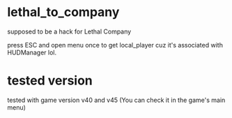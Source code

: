 # lethal_to_company
supposed to be a hack for Lethal Company

press ESC and open menu once to get local_player cuz it's associated with HUDManager lol.

# tested version
tested with game version v40 and v45 (You can check it in the game's main menu)